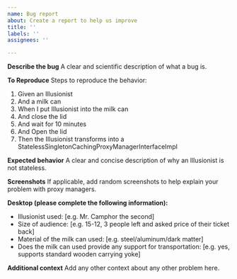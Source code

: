 ```yaml
---
name: Bug report
about: Create a report to help us improve
title: ''
labels: ''
assignees: ''

---
```


**Describe the bug**
A clear and scientific description of what a bug is.

**To Reproduce**
Steps to reproduce the behavior:
1. Given an Illusionist
2. And a milk can
2. When I put Illusionist into the milk can
3. And close the lid
4. And wait for 10 minutes
5. And Open the lid
6. Then the Illusionist transforms into a StatelessSingletonCachingProxyManagerInterfaceImpl

**Expected behavior**
A clear and concise description of why an Illusionist is not stateless.

**Screenshots**
If applicable, add random screenshots to help explain your problem with proxy managers.

**Desktop (please complete the following information):**
 - Illusionist used: [e.g. Mr. Camphor the second]
 - Size of audience: [e.g. 15-12, 3 people left and asked price of their ticket back]
 - Material of the milk can used: [e.g. steel/aluminum/dark matter]
 - Does the milk can used provide any support for transportation: [e.g. yes, supports standard wooden carrying yoke]

**Additional context**
Add any other context about any other problem here.
